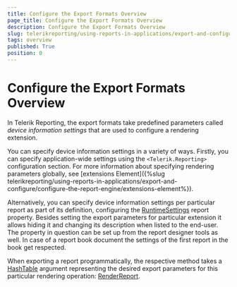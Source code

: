 ```yaml
---
title: Configure the Export Formats Overview
page_title: Configure the Export Formats Overview
description: Configure the Export Formats Overview
slug: telerikreporting/using-reports-in-applications/export-and-configure/configure-the-export-formats/overview
tags: overview
published: True
position: 0
---
```


# Configure the Export Formats Overview

In Telerik Reporting, the export formats take predefined parameters called *device information settings* that are used to configure a rendering extension.

You can specify device information settings in a variety of ways. Firstly, you can specify application-wide settings using the `<Telerik.Reporting>` configuration section. For more information about specifying rendering parameters globally, see [extensions Element]({%slug telerikreporting/using-reports-in-applications/export-and-configure/configure-the-report-engine/extensions-element%}). 

Alternatively, you can specify device information settings per particular report as part of its definition, configuring the [RuntimeSettings](/reporting/api/Telerik.Reporting.Report#Telerik_Reporting_Report_RuntimeSettings) report property. Besides setting the export parameters for particular extension it allows hiding it and changing its description when listed to the end-user. The property in question can be set up from the report designer tools as well. In case of a report book document the settings of the first report in the book get respected. 

When exporting a report programmatically, the respective method takes a [HashTable](http://msdn.microsoft.com/en-us/library/system.collections.hashtable.aspx) argument representing the desired export parameters for this particular rendering operation: [RenderReport](/reporting/api/Telerik.Reporting.Processing.ReportProcessor#Telerik_Reporting_Processing_ReportProcessor_RenderReport_System_String_Telerik_Reporting_ReportSource_System_Collections_Hashtable_).

